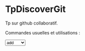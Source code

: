 # TpDiscoverGit
Tp sur github collaboratif.

Commandes usuelles et utilisations :
  <form>
    <select name="git -options" size="1">
      <option>add<option>
      <option>rm<option>
      <option>commit<option>
      <option>push<option>
      <option>pull<option>
      <option>merge<option>
      <option>rebase<option>
    </select>
  </form>

